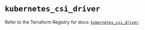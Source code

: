 # `kubernetes_csi_driver`

Refer to the Terraform Registry for docs: [`kubernetes_csi_driver`](https://registry.terraform.io/providers/hashicorp/kubernetes/2.28.1/docs/resources/csi_driver).
